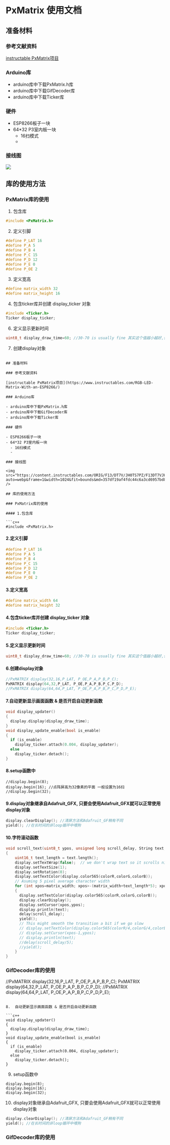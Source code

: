 # PxMatrix 使用文档

## 准备材料

### 参考文献资料

[instructable PxMatrix项目](https://www.instructables.com/RGB-LED-Matrix-With-an-ESP8266/)

### Arduino库

- arduino库中下载PxMatrix.h库 
- arduino库中下载GifDecoder库
- arduino库中下载Ticker库

### 硬件

- ESP8266板子一块
- 64*32 P3室内板一块
  - 16扫模式
  - 

### 接线图

<img src="https://content.instructables.com/ORIG/F13/DT7V/JH0TS7PZ/F13DT7VJH0TS7PZ.png?auto=webp&frame=1&width=1024&fit=bounds&md=357df19af4fdc44c6a3cd6957bd8fc2d"  />

## 库的使用方法

### PxMatrix库的使用

1. 包含库

```c++
#include <PxMatrix.h>
```

2. 定义引脚

```c++
#define P_LAT 16
#define P_A 5
#define P_B 4
#define P_C 15
#define P_D 12
#define P_E 0
#define P_OE 2
```

3. 定义宽高

```c++
#define matrix_width 32
#define matrix_height 16
```

4. 包含ticker库并创建 display_ticker 对象

```c++
#include <Ticker.h>
Ticker display_ticker;
```

6. 定义显示更新时间

```c++
uint8_t display_draw_time=60; //30-70 is usually fine 其实这个值越小越好,但esp8266处理能力有限,可以大概定在15-30ms左右
```

7. 创建display对象

```c++# PxMatrix 使用文档

## 准备材料

### 参考文献资料

[instructable PxMatrix项目](https://www.instructables.com/RGB-LED-Matrix-With-an-ESP8266/)

### Arduino库

- arduino库中下载PxMatrix.h库 
- arduino库中下载GifDecoder库
- arduino库中下载Ticker库

### 硬件

- ESP8266板子一块
- 64*32 P3室内板一块
  - 16扫模式
  - 

### 接线图

<img src="https://content.instructables.com/ORIG/F13/DT7V/JH0TS7PZ/F13DT7VJH0TS7PZ.png?auto=webp&frame=1&width=1024&fit=bounds&md=357df19af4fdc44c6a3cd6957bd8fc2d"  />

## 库的使用方法

### PxMatrix库的使用

#### 1.包含库

```c++
#include <PxMatrix.h>
```

#### 2.定义引脚

```c++
#define P_LAT 16
#define P_A 5
#define P_B 4
#define P_C 15
#define P_D 12
#define P_E 0
#define P_OE 2
```

#### 3.定义宽高

```c++
#define matrix_width 64
#define matrix_height 32
```

#### 4.包含ticker库并创建 display_ticker 对象

```c++
#include <Ticker.h>
Ticker display_ticker;
```

#### 5.定义显示更新时间

```c++
uint8_t display_draw_time=60; //30-70 is usually fine 其实这个值越小越好,但esp8266处理能力有限,可以大概定在15-30ms左右
```

#### 6.创建display对象

```c++
//PxMATRIX display(32,16,P_LAT, P_OE,P_A,P_B,P_C);
PxMATRIX display(64,32,P_LAT, P_OE,P_A,P_B,P_C,P_D);
//PxMATRIX display(64,64,P_LAT, P_OE,P_A,P_B,P_C,P_D,P_E);
```

####  7.自动更新显示画面函数 & 是否开启自动更新函数

```c++
void display_updater()
{
  display.display(display_draw_time);
}
void display_update_enable(bool is_enable)
{
  if (is_enable)
    display_ticker.attach(0.004, display_updater);
  else
    display_ticker.detach();
}
```

#### 8.setup函数中

```
//display.begin(8);
display.begin(16); //点阵屏高为32像素的平面 一般设置为16扫
//display.begin(32);
```

#### 9.display对象继承自Adafruit_GFX, 只要会使用Adafruit_GFX就可以正常使用display对象

```c++
display.clearDisplay(); //清屏方法和Adafruit_GF稍有不同
yield(); //在长时间的非loop循环中喂狗
```

#### 10.字符滚动函数

```c++
void scroll_text(uint8_t ypos, unsigned long scroll_delay, String text, uint8_t colorR, uint8_t colorG, uint8_t colorB)
{
    uint16_t text_length = text.length();
    display.setTextWrap(false);  // we don't wrap text so it scrolls nicely
    display.setTextSize(1);
    display.setRotation(0);
    display.setTextColor(display.color565(colorR,colorG,colorB));
    // Asuming 5 pixel average character width
    for (int xpos=matrix_width; xpos>-(matrix_width+text_length*5); xpos--)
    {
      display.setTextColor(display.color565(colorR,colorG,colorB));
      display.clearDisplay();
      display.setCursor(xpos,ypos);
      display.println(text);
      delay(scroll_delay);
      yield();
      // This might smooth the transition a bit if we go slow
      // display.setTextColor(display.color565(colorR/4,colorG/4,colorB/4));
      // display.setCursor(xpos-1,ypos);
      // display.println(text);
      //delay(scroll_delay/5);
      //yield();
    }
}
```

### GifDecoder库的使用


//PxMATRIX display(32,16,P_LAT, P_OE,P_A,P_B,P_C);
PxMATRIX display(64,32,P_LAT, P_OE,P_A,P_B,P_C,P_D);
//PxMATRIX display(64,64,P_LAT, P_OE,P_A,P_B,P_C,P_D,P_E);
```

8.  自动更新显示画面函数 & 是否开启自动更新函数

```c++
void display_updater()
{
  display.display(display_draw_time);
}
void display_update_enable(bool is_enable)
{
  if (is_enable)
    display_ticker.attach(0.004, display_updater);
  else
    display_ticker.detach();
}
```

9. setup函数中

```
display.begin(8);
display.begin(16);
display.begin(32);
```

10. display对象继承自Adafruit_GFX, 只要会使用Adafruit_GFX就可以正常使用display对象

```c++
display.clearDisplay(); //清屏方法和Adafruit_GF稍有不同
yield(); //在长时间的非loop循环中喂狗


```











### GifDecoder库的使用






